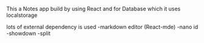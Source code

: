This a Notes app build by using React and 
for Database which it uses localstorage

lots of external dependency is used 
    -markdown editor (React-mde)
    -nano id
    -showdown
    -split